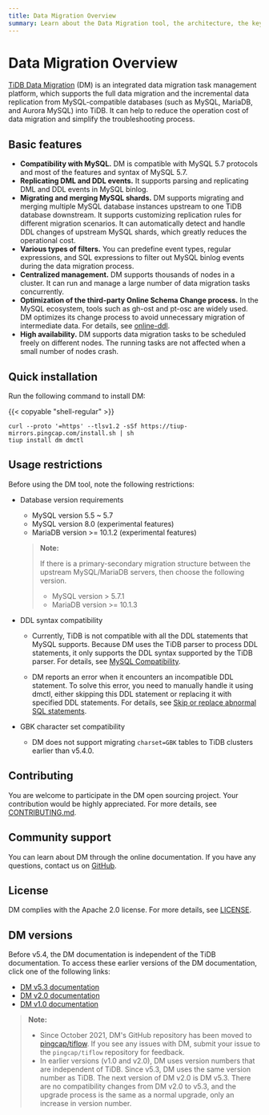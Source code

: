 ```yaml
---
title: Data Migration Overview
summary: Learn about the Data Migration tool, the architecture, the key components, and features.
---
```


<!-- markdownlint-disable MD007 -->

# Data Migration Overview

<!--
![star](https://img.shields.io/github/stars/pingcap/tiflow?style=for-the-badge&logo=github) ![license](https://img.shields.io/github/license/pingcap/tiflow?style=for-the-badge) ![forks](https://img.shields.io/github/forks/pingcap/tiflow?style=for-the-badge)
-->

[TiDB Data Migration](https://github.com/pingcap/dm) (DM) is an integrated data migration task management platform, which supports the full data migration and the incremental data replication from MySQL-compatible databases (such as MySQL, MariaDB, and Aurora MySQL) into TiDB. It can help to reduce the operation cost of data migration and simplify the troubleshooting process.

## Basic features

- **Compatibility with MySQL.** DM is compatible with MySQL 5.7 protocols and most of the features and syntax of MySQL 5.7.
- **Replicating DML and DDL events.** It supports parsing and replicating DML and DDL events in MySQL binlog.
- **Migrating and merging MySQL shards.** DM supports migrating and merging multiple MySQL database instances upstream to one TiDB database downstream. It supports customizing replication rules for different migration scenarios. It can automatically detect and handle DDL changes of upstream MySQL shards, which greatly reduces the operational cost.
- **Various types of filters.** You can predefine event types, regular expressions, and SQL expressions to filter out MySQL binlog events during the data migration process.
- **Centralized management.** DM supports thousands of nodes in a cluster. It can run and manage a large number of data migration tasks concurrently.
- **Optimization of the third-party Online Schema Change process.** In the MySQL ecosystem, tools such as gh-ost and pt-osc are widely used. DM optimizes its change process to avoid unnecessary migration of intermediate data. For details, see [online-ddl](/dm/dm-key-features.md#online-ddl-tools).
- **High availability.** DM supports data migration tasks to be scheduled freely on different nodes. The running tasks are not affected when a small number of nodes crash.

## Quick installation

Run the following command to install DM:

{{< copyable "shell-regular" >}}

```shell
curl --proto '=https' --tlsv1.2 -sSf https://tiup-mirrors.pingcap.com/install.sh | sh
tiup install dm dmctl
```

## Usage restrictions

Before using the DM tool, note the following restrictions:

+ Database version requirements

    - MySQL version 5.5 ~ 5.7
    - MySQL version 8.0 (experimental features)
    - MariaDB version >= 10.1.2 (experimental features)

    > **Note:**
    >
    > If there is a primary-secondary migration structure between the upstream MySQL/MariaDB servers, then choose the following version.
    >
    > - MySQL version > 5.7.1
    > - MariaDB version >= 10.1.3

+ DDL syntax compatibility

    - Currently, TiDB is not compatible with all the DDL statements that MySQL supports. Because DM uses the TiDB parser to process DDL statements, it only supports the DDL syntax supported by the TiDB parser. For details, see [MySQL Compatibility](/mysql-compatibility.md#ddl).

    - DM reports an error when it encounters an incompatible DDL statement. To solve this error, you need to manually handle it using dmctl, either skipping this DDL statement or replacing it with specified DDL statements. For details, see [Skip or replace abnormal SQL statements](/dm/dm-faq.md#how-to-handle-incompatible-ddl-statements).

+ GBK character set compatibility

    - DM does not support migrating `charset=GBK` tables to TiDB clusters earlier than v5.4.0.

## Contributing

You are welcome to participate in the DM open sourcing project. Your contribution would be highly appreciated. For more details, see [CONTRIBUTING.md](https://github.com/pingcap/tiflow/blob/master/dm/CONTRIBUTING.md).

## Community support

You can learn about DM through the online documentation. If you have any questions, contact us on [GitHub](https://github.com/pingcap/tiflow/tree/master/dm).

## License

DM complies with the Apache 2.0 license. For more details, see [LICENSE](https://github.com/pingcap/tiflow/blob/master/dm/LICENSE).

## DM versions

Before v5.4, the DM documentation is independent of the TiDB documentation. To access these earlier versions of the DM documentation, click one of the following links:

- [DM v5.3 documentation](https://docs.pingcap.com/tidb-data-migration/v5.3)
- [DM v2.0 documentation](https://docs.pingcap.com/tidb-data-migration/v2.0/)
- [DM v1.0 documentation](https://docs.pingcap.com/tidb-data-migration/v1.0/)

> **Note:**
>
> - Since October 2021, DM's GitHub repository has been moved to [pingcap/tiflow](https://github.com/pingcap/tiflow/tree/master/dm). If you see any issues with DM, submit your issue to the `pingcap/tiflow` repository for feedback.
> - In earlier versions (v1.0 and v2.0), DM uses version numbers that are independent of TiDB. Since v5.3, DM uses the same version number as TiDB. The next version of DM v2.0 is DM v5.3. There are no compatibility changes from DM v2.0 to v5.3, and the upgrade process is the same as a normal upgrade, only an increase in version number.